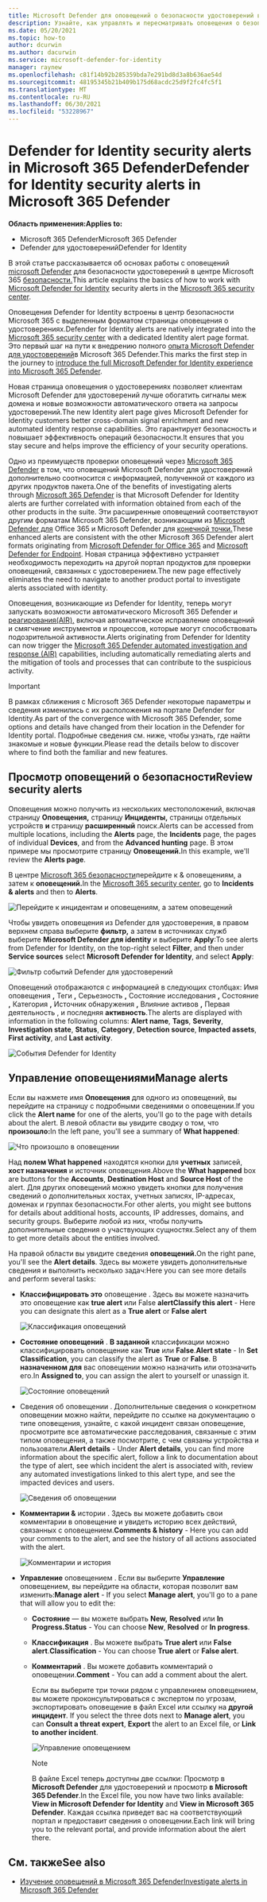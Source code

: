 ```yaml
---
title: Microsoft Defender для оповещений о безопасности удостоверений в Microsoft 365 Defender
description: Узнайте, как управлять и пересматривать оповещения о безопасности, выданные Microsoft Defender для удостоверений в Microsoft 365 Defender
ms.date: 05/20/2021
ms.topic: how-to
author: dcurwin
ms.author: dacurwin
ms.service: microsoft-defender-for-identity
manager: raynew
ms.openlocfilehash: c81f14b92b285359bda7e291bd8d3a8b636ae54d
ms.sourcegitcommit: 48195345b21b409b175d68acdc25d9f2fc4fc5f1
ms.translationtype: MT
ms.contentlocale: ru-RU
ms.lasthandoff: 06/30/2021
ms.locfileid: "53228967"
---
```

# <a name="defender-for-identity-security-alerts-in-microsoft-365-defender"></a><span data-ttu-id="0db34-103">Defender for Identity security alerts in Microsoft 365 Defender</span><span class="sxs-lookup"><span data-stu-id="0db34-103">Defender for Identity security alerts in Microsoft 365 Defender</span></span>

<span data-ttu-id="0db34-104">**Область применения:**</span><span class="sxs-lookup"><span data-stu-id="0db34-104">**Applies to:**</span></span>

- <span data-ttu-id="0db34-105">Microsoft 365 Defender</span><span class="sxs-lookup"><span data-stu-id="0db34-105">Microsoft 365 Defender</span></span>
- <span data-ttu-id="0db34-106">Defender для удостоверений</span><span class="sxs-lookup"><span data-stu-id="0db34-106">Defender for Identity</span></span>

<span data-ttu-id="0db34-107">В этой статье рассказывается об основах работы с оповещений [microsoft Defender](/defender-for-identity) для безопасности удостоверений в центре Microsoft 365 [безопасности.](/microsoft-365/security/defender/overview-security-center)</span><span class="sxs-lookup"><span data-stu-id="0db34-107">This article explains the basics of how to work with [Microsoft Defender for Identity](/defender-for-identity) security alerts in the [Microsoft 365 security center](/microsoft-365/security/defender/overview-security-center).</span></span>

<span data-ttu-id="0db34-108">Оповещения Defender for Identity встроены в [](https://security.microsoft.com) центр безопасности Microsoft 365 с выделенным форматом страницы оповещения о удостоверениях.</span><span class="sxs-lookup"><span data-stu-id="0db34-108">Defender for Identity alerts are natively integrated into the [Microsoft 365 security center](https://security.microsoft.com) with a dedicated Identity alert page format.</span></span> <span data-ttu-id="0db34-109">Это первый шаг на пути к внедрению полного [опыта Microsoft Defender для удостоверений](/defender-for-identity/defender-for-identity-in-microsoft-365-defender)в Microsoft 365 Defender.</span><span class="sxs-lookup"><span data-stu-id="0db34-109">This marks the first step in the journey to [introduce the full Microsoft Defender for Identity experience into Microsoft 365 Defender](/defender-for-identity/defender-for-identity-in-microsoft-365-defender).</span></span>

<span data-ttu-id="0db34-110">Новая страница оповещения о удостоверениях позволяет клиентам Microsoft Defender для удостоверений лучше обогатить сигналы меж домена и новые возможности автоматического ответа на запросы удостоверений.</span><span class="sxs-lookup"><span data-stu-id="0db34-110">The new Identity alert page gives Microsoft Defender for Identity customers better cross-domain signal enrichment and new automated identity response capabilities.</span></span> <span data-ttu-id="0db34-111">Это гарантирует безопасность и повышает эффективность операций безопасности.</span><span class="sxs-lookup"><span data-stu-id="0db34-111">It ensures that you stay secure and helps improve the efficiency of your security operations.</span></span>

<span data-ttu-id="0db34-112">Одно из преимуществ проверки оповещений через [Microsoft 365 Defender](/microsoft-365/security/defender/microsoft-365-defender) в том, что оповещений Microsoft Defender для удостоверений дополнительно соотносится с информацией, полученной от каждого из других продуктов пакета.</span><span class="sxs-lookup"><span data-stu-id="0db34-112">One of the benefits of investigating alerts through [Microsoft 365 Defender](/microsoft-365/security/defender/microsoft-365-defender) is that Microsoft Defender for Identity alerts are further correlated with information obtained from each of the other products in the suite.</span></span> <span data-ttu-id="0db34-113">Эти расширенные оповещений соответствуют другим форматам Microsoft 365 Defender, возникающим из [Microsoft Defender для](/microsoft-365/security/office-365-security) Office 365 и Microsoft Defender для [конечной точки.](/microsoft-365/security/defender-endpoint)</span><span class="sxs-lookup"><span data-stu-id="0db34-113">These enhanced alerts are consistent with the other Microsoft 365 Defender alert formats originating from [Microsoft Defender for Office 365](/microsoft-365/security/office-365-security) and [Microsoft Defender for Endpoint](/microsoft-365/security/defender-endpoint).</span></span> <span data-ttu-id="0db34-114">Новая страница эффективно устраняет необходимость переходить на другой портал продуктов для проверки оповещений, связанных с удостоверением.</span><span class="sxs-lookup"><span data-stu-id="0db34-114">The new page effectively eliminates the need to navigate to another product portal to investigate alerts associated with identity.</span></span>

<span data-ttu-id="0db34-115">Оповещения, возникающие из Defender for Identity, теперь могут запускать возможности автоматического Microsoft 365 Defender и [реагирования(AIR),](/microsoft-365/security/defender/m365d-autoir) включая автоматическое исправление оповещений и смягчение инструментов и процессов, которые могут способствовать подозрительной активности.</span><span class="sxs-lookup"><span data-stu-id="0db34-115">Alerts originating from Defender for Identity can now trigger the [Microsoft 365 Defender automated investigation and response (AIR)](/microsoft-365/security/defender/m365d-autoir) capabilities, including automatically remediating alerts and the mitigation of tools and processes that can contribute to the suspicious activity.</span></span>

> [!IMPORTANT]
> <span data-ttu-id="0db34-116">В рамках сближения с Microsoft 365 Defender некоторые параметры и сведения изменились с их расположения на портале Defender for Identity.</span><span class="sxs-lookup"><span data-stu-id="0db34-116">As part of the convergence with Microsoft 365 Defender, some options and details have changed from their location in the Defender for Identity portal.</span></span> <span data-ttu-id="0db34-117">Подробные сведения см. ниже, чтобы узнать, где найти знакомые и новые функции.</span><span class="sxs-lookup"><span data-stu-id="0db34-117">Please read the details below to discover where to find both the familiar and new features.</span></span>

## <a name="review-security-alerts"></a><span data-ttu-id="0db34-118">Просмотр оповещений о безопасности</span><span class="sxs-lookup"><span data-stu-id="0db34-118">Review security alerts</span></span>

<span data-ttu-id="0db34-119">Оповещения можно получить из нескольких местоположений, включая страницу **Оповещения,** страницу **Инциденты,** страницы отдельных устройств **и** страницу **расширенный** поиск.</span><span class="sxs-lookup"><span data-stu-id="0db34-119">Alerts can be accessed from multiple locations, including the **Alerts** page, the **Incidents** page, the pages of individual **Devices**, and from the **Advanced hunting** page.</span></span> <span data-ttu-id="0db34-120">В этом примере мы просмотрите страницу **Оповещений.**</span><span class="sxs-lookup"><span data-stu-id="0db34-120">In this example, we'll review the **Alerts page**.</span></span>

<span data-ttu-id="0db34-121">В центре [Microsoft 365 безопасности](https://security.microsoft.com/)перейдите  к & оповещениям, а затем к **оповещений.**</span><span class="sxs-lookup"><span data-stu-id="0db34-121">In the [Microsoft 365 security center](https://security.microsoft.com/), go to **Incidents & alerts** and then to **Alerts**.</span></span>

![Перейдите к инцидентам и оповещениям, а затем оповещений](../../media/defender-identity/incidents-alerts.png)

<span data-ttu-id="0db34-123">Чтобы увидеть оповещения из Defender для удостоверения, в правом  верхнем справа выберите **фильтр,** а затем в источниках служб выберите **Microsoft Defender для identity** и выберите **Apply**:</span><span class="sxs-lookup"><span data-stu-id="0db34-123">To see alerts from Defender for Identity, on the top-right select **Filter**, and then under **Service sources** select **Microsoft Defender for Identity**, and select **Apply**:</span></span>

![Фильтр событий Defender для удостоверений](../../media/defender-identity/filter-defender-for-identity.png)

<span data-ttu-id="0db34-125">Оповещений отображаются с информацией в следующих столбцах: Имя оповещения **,** Теги **,** Серьезность **,** Состояние исследования **,** Состояние **,** Категория **,** Источник обнаружения **,** Влияние активов **,** Первая деятельность , и последняя **активность**.</span><span class="sxs-lookup"><span data-stu-id="0db34-125">The alerts are displayed with information in the following columns: **Alert name**, **Tags**, **Severity**, **Investigation state**, **Status**, **Category**, **Detection source**, **Impacted assets**, **First activity**, and **Last activity**.</span></span>

![События Defender for Identity](../../media/defender-identity/filtered-alerts.png)

## <a name="manage-alerts"></a><span data-ttu-id="0db34-127">Управление оповещениями</span><span class="sxs-lookup"><span data-stu-id="0db34-127">Manage alerts</span></span>

<span data-ttu-id="0db34-128">Если вы нажмете имя **Оповещения** для одного из оповещений, вы перейдите на страницу с подробными сведениями о оповещении.</span><span class="sxs-lookup"><span data-stu-id="0db34-128">If you click the **Alert name** for one of the alerts, you'll go to the page with details about the alert.</span></span> <span data-ttu-id="0db34-129">В левой области вы увидите сводку о том, что **произошло:**</span><span class="sxs-lookup"><span data-stu-id="0db34-129">In the left pane, you'll see a summary of **What happened**:</span></span>

![Что произошло в оповещении](../../media/defender-identity/what-happened.png)

<span data-ttu-id="0db34-131">Над **полем What happened** находятся кнопки для  **учетных** записей, **хост назначения** и источник оповещения.</span><span class="sxs-lookup"><span data-stu-id="0db34-131">Above the **What happened** box are buttons for the **Accounts**, **Destination Host** and **Source Host** of the alert.</span></span> <span data-ttu-id="0db34-132">Для других оповещений можно увидеть кнопки для получения сведений о дополнительных хостах, учетных записях, IP-адресах, доменах и группах безопасности.</span><span class="sxs-lookup"><span data-stu-id="0db34-132">For other alerts, you might see buttons for details about additional hosts, accounts, IP addresses, domains, and security groups.</span></span> <span data-ttu-id="0db34-133">Выберите любой из них, чтобы получить дополнительные сведения о участвующих сущностях.</span><span class="sxs-lookup"><span data-stu-id="0db34-133">Select any of them to get more details about the entities involved.</span></span>

<span data-ttu-id="0db34-134">На правой области вы увидите сведения **оповещений.**</span><span class="sxs-lookup"><span data-stu-id="0db34-134">On the right pane, you'll see the **Alert details**.</span></span> <span data-ttu-id="0db34-135">Здесь вы можете увидеть дополнительные сведения и выполнить несколько задач:</span><span class="sxs-lookup"><span data-stu-id="0db34-135">Here you can see more details and perform several tasks:</span></span>

- <span data-ttu-id="0db34-136">**Классифицировать это** оповещение . Здесь вы можете назначить это оповещение как **true alert** или False **alert**</span><span class="sxs-lookup"><span data-stu-id="0db34-136">**Classify this alert** - Here you can designate this alert as a **True alert** or **False alert**</span></span>

    ![Классификация оповещений](../../media/defender-identity/classify-alert.png)

- <span data-ttu-id="0db34-138">**Состояние оповещений** . **В заданной** классификации можно классифицировать оповещение как **True** или **False**.</span><span class="sxs-lookup"><span data-stu-id="0db34-138">**Alert state** - In **Set Classification**, you can classify the alert as **True** or **False**.</span></span> <span data-ttu-id="0db34-139">В **назначенном для** вас оповещении можно назначить или отозначить его.</span><span class="sxs-lookup"><span data-stu-id="0db34-139">In **Assigned to**, you can assign the alert to yourself or unassign it.</span></span>

    ![Состояние оповещений](../../media/defender-identity/alert-state.png)

- <span data-ttu-id="0db34-141"> Сведения об оповещении . Дополнительные сведения о конкретном оповещении можно найти, перейдите по ссылке на документацию о типе оповещения, узнайте, с какой инцидент связан оповещение, просмотрите все автоматические расследования, связанные с этим типом оповещения, а также посмотрите, с чем связаны устройства и пользователи.</span><span class="sxs-lookup"><span data-stu-id="0db34-141">**Alert details** - Under **Alert details**, you can find more information about the specific alert, follow a link to documentation about the type of alert, see which incident the alert is associated with, review any automated investigations linked to this alert type, and see the impacted devices and users.</span></span>

    ![Сведения об оповещении](../../media/defender-identity/alert-details.png)

- <span data-ttu-id="0db34-143">**Комментарии &** истории . Здесь вы можете добавить свои комментарии в оповещение и увидеть историю всех действий, связанных с оповещением.</span><span class="sxs-lookup"><span data-stu-id="0db34-143">**Comments & history** - Here you can add your comments to the alert, and see the history of all actions associated with the alert.</span></span>

    ![Комментарии и история](../../media/defender-identity/comments-history.png)

- <span data-ttu-id="0db34-145">**Управление** оповещением . Если вы выберите **Управление** оповещением, вы перейдите на области, которая позволит вам изменить:</span><span class="sxs-lookup"><span data-stu-id="0db34-145">**Manage alert** - If you select **Manage alert**, you'll go to a pane that will allow you to edit the:</span></span>
  - <span data-ttu-id="0db34-146">**Состояние** — вы можете выбрать **New,** **Resolved** или **In Progress.**</span><span class="sxs-lookup"><span data-stu-id="0db34-146">**Status** - You can choose **New**, **Resolved** or **In progress**.</span></span>
  - <span data-ttu-id="0db34-147">**Классификация** . Вы можете выбрать **True alert** или **False alert**.</span><span class="sxs-lookup"><span data-stu-id="0db34-147">**Classification** - You can choose **True alert** or **False alert**.</span></span>
  - <span data-ttu-id="0db34-148">**Комментарий** . Вы можете добавить комментарий о оповещении.</span><span class="sxs-lookup"><span data-stu-id="0db34-148">**Comment** - You can add a comment about the alert.</span></span>

    <span data-ttu-id="0db34-149">Если вы выберите три точки рядом с управлением оповещением, вы можете проконсультироваться с экспертом по угрозам, экспортировать оповещение в файл Excel или ссылку на **другой инцидент**.   </span><span class="sxs-lookup"><span data-stu-id="0db34-149">If you select the three dots next to **Manage alert**, you can **Consult a threat expert**, **Export** the alert to an Excel file, or **Link to another incident**.</span></span>

    ![Управление оповещением](../../media/defender-identity/manage-alert.png)

    > [!NOTE]
    > <span data-ttu-id="0db34-151">В файле Excel теперь доступны две ссылки: Просмотр в **Microsoft Defender** для удостоверений и просмотр **в Microsoft 365 Defender**.</span><span class="sxs-lookup"><span data-stu-id="0db34-151">In the Excel file, you now have two links available: **View in Microsoft Defender for Identity** and **View in Microsoft 365 Defender**.</span></span> <span data-ttu-id="0db34-152">Каждая ссылка приведет вас на соответствующий портал и предоставит сведения о оповещении.</span><span class="sxs-lookup"><span data-stu-id="0db34-152">Each link will bring you to the relevant portal, and provide information about the alert there.</span></span>

## <a name="see-also"></a><span data-ttu-id="0db34-153">См. также</span><span class="sxs-lookup"><span data-stu-id="0db34-153">See also</span></span>

- [<span data-ttu-id="0db34-154">Изучение оповещений в Microsoft 365 Defender</span><span class="sxs-lookup"><span data-stu-id="0db34-154">Investigate alerts in Microsoft 365 Defender</span></span>](../defender/investigate-alerts.md)
